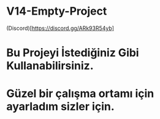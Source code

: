# V14-Empty-Project

(Discord)[https://discord.gg/ARk93R54yb]

# Bu Projeyi İstediğiniz Gibi Kullanabilirsiniz.
# Güzel bir çalışma ortamı için ayarladım sizler için.
